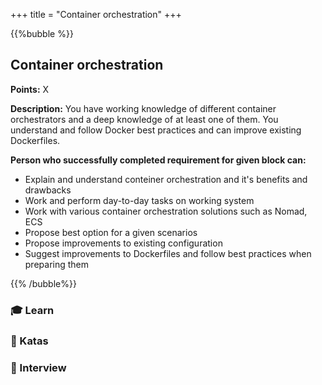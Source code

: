 +++
title = "Container orchestration"
+++

{{%bubble %}}

## Container orchestration

**Points:** X

**Description:** You have working knowledge of different container orchestrators and a deep knowledge of at least one of them. You understand and follow Docker best practices and can improve existing Dockerfiles.     

**Person who successfully completed requirement for given block can:**

- Explain and understand conteiner orchestration and it's benefits and drawbacks
- Work and perform day-to-day tasks on working system
- Work with various container orchestration solutions such as Nomad, ECS
- Propose best option for a given scenarios
- Propose improvements to existing configuration
- Suggest improvements to Dockerfiles and follow best practices when preparing them

{{% /bubble%}}

### 🎓 Learn
### 📝 Katas
### 🎤 Interview
